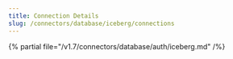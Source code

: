```yaml
---
title: Connection Details
slug: /connectors/database/iceberg/connections
---
```


{% partial file="/v1.7/connectors/database/auth/iceberg.md" /%}